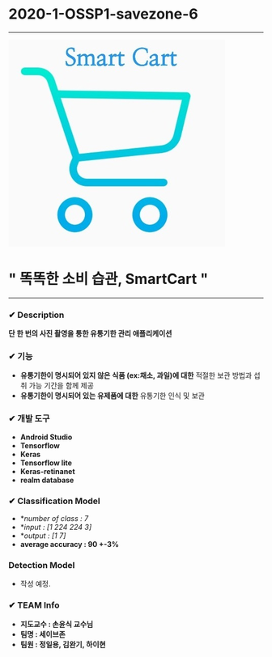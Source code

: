 # 2020-1-OSSP1-savezone-6

***

![title](./img/title.jpg)

# " 똑똑한 소비 습관, SmartCart "

***

### ✔ Description

**단 한 번의 사진 촬영을 통한 유통기한 관리 애플리케이션**

### ✔ 기능

* **유통기한이 명시되어 있지 않은 식품 (ex:채소, 과일)에 대한** 적절한 보관 방법과 섭취 가능 기간을 함께 제공
* **유통기한이 명시되어 있는 유제품에 대한** 유통기한 인식 및 보관

### ✔ 개발 도구

* **Android Studio**
* **Tensorflow**
* **Keras**
* **Tensorflow lite**
* **Keras-retinanet**
* **realm database**

### ✔ Classification Model
* **number of class : 7*
* **input :  [1 224 224 3]*
* **output : [1 7]*
* **average accuracy : 90 +-3%**

### Detection Model
* 작성 예정.

### ✔ TEAM Info

* **지도교수 : 손윤식 교수님**
* **팀명 : 세이브존**
* **팀원 : 정일용, 김완기, 하이현**

